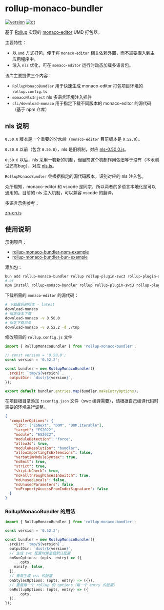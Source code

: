 # rollup-monaco-bundler

[![version](https://img.shields.io/npm/v/rollup-monaco-bundler?style=for-the-badge)](https://www.npmjs.com/package/rollup-monaco-bundler)
[![dt](https://img.shields.io/npm/dt/rollup-monaco-bundler?style=for-the-badge)](https://www.npmjs.com/package/rollup-monaco-bundler)

基于 [Rollup](https://rollupjs.org/)
实现的 [monaco-editor](https://microsoft.github.io/monaco-editor/) UMD 打包器。

主要特性：

- 以 `umd` 方式打包，便于将 `monaco-editor` 相关依赖外置，而不需要混入到主应用程序中。
- 注入 `nls` 优化，可在 `monaco-editor` 运行时动态加载多语言包。

该库主要提供三个内容：

- `RollupMonacoBundler` 用于快速生成 monaco-editor 打包项目环境的
  `rollup.config.ts`
- `monacoNlsInject` nls 多语言环境注入插件
- `cli/download-monaco` 用于指定下载不同版本的 monaco-editor 的源代码（基于 npm
  仓库）

## nls 说明

`0.50.0` 版本是一个重要的分水岭（`monaco-editor` 目前版本是 `0.52.0`）。

`0.50.0` 以前（包含 `0.50.0`），nls
是旧机制，对应 [nls-0.50.0.js](nls/nls-0.50.0.js)。

`0.50.0` 以后，nls
采用一套新的机制，但目前这个机制作用依旧等于没有（本地测试还有bug），对应 [nls.js](nls/nls-0.51.0.js)。

`RollupMonacoBundler` 会根据指定的源代码版本，识别对应的 nls 注入包。

众所周知，monaco-editor 和 vscode 是同宗，所以两者的多语言本地化是可以通用的。目前的
nls 注入机制，可以兼容 vscode 的翻译。

多语言示例参考：

[zh-cn.js](locale/zh-cn.js)

## 使用说明

示例项目：

- [rollup-monaco-bundler-npm-example](https://github.com/janpoem/rollup-monaco-bundler-npm-example)
- [rollup-monaco-bundler-bun-example](https://github.com/janpoem/rollup-monaco-bundler-bun-example)

添加包：

```bash
bun add rollup-monaco-bundler rollup rollup-plugin-swc3 rollup-plugin-styles
# or
npm install rollup-monaco-bundler rollup rollup-plugin-swc3 rollup-plugin-styles
```

下载所需的 `monaco-editor` 的源代码：

```bash
# 下载最后的版本 - latest
download-monaco
# 指定版本下载
download-monaco -v 0.50.0
# 指定下载目录
download-monaco -v 0.52.2 -d ./tmp 
```

修改项目的 `rollup.config.js` 文件

```js
import { RollupMonacoBundler } from 'rollup-monaco-bundler';

// const version = '0.50.0';
const version = '0.52.2';

const bundler = new RollupMonacoBundler({
  srcDir: `tmp/${version}`,
  outputDir: `dist/${version}`,
});

export default bundler.entries.map(bundler.makeEntryOptions);
```

在项目根目录添加 `tsconfig.json` 文件（swc 编译需要），请根据自己编译代码时需要的环境进行调整。

```json
{
  "compilerOptions": {
    "lib": ["ESNext", "DOM", "DOM.Iterable"],
    "target": "ES2022",
    "module": "ES2022",
    "moduleDetection": "force",
    "allowJs": true,
    "moduleResolution": "bundler",
    "allowImportingTsExtensions": false,
    "verbatimModuleSyntax": true,
    "noEmit": true,
    "strict": true,
    "skipLibCheck": true,
    "noFallthroughCasesInSwitch": true,
    "noUnusedLocals": false,
    "noUnusedParameters": false,
    "noPropertyAccessFromIndexSignature": false
  }
}
```

### RollupMonacoBundler 的用法

```ts
import { RollupMonacoBundler } from 'rollup-monaco-bundler';

const version = '0.52.2';

const bundler = new RollupMonacoBundler({
  srcDir: `tmp/${version}`,
  outputDir: `dist/${version}`,
  // 生成 swc 配置时候重载默认配置
  onSwcOptions: (opts, entry) => ({
    ...opts,
    minify: false,
  }),
  // 重载生成 css 的配置
  onStylesOptions: (opts, entry) => ({}),
  // 重载每一个 rollup 的 options（每一个 entry 的配置）
  onRollupOptions: (opts, entry) => ({
    ...opts,
  }),
});
```
